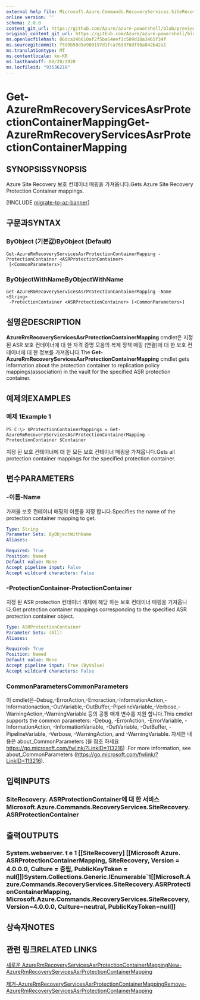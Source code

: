 ```yaml
---
external help file: Microsoft.Azure.Commands.RecoveryServices.SiteRecovery.dll-Help.xml
online version: ''
schema: 2.0.0
content_git_url: https://github.com/Azure/azure-powershell/blob/preview/src/ResourceManager/RecoveryServices.SiteRecovery/Commands.RecoveryServices.SiteRecovery/help/Get-AzureRmRecoveryServicesAsrProtectionContainerMapping.md
original_content_git_url: https://github.com/Azure/azure-powershell/blob/preview/src/ResourceManager/RecoveryServices.SiteRecovery/Commands.RecoveryServices.SiteRecovery/help/Get-AzureRmRecoveryServicesAsrProtectionContainerMapping.md
ms.openlocfilehash: 06dca346610af2f5ba54eef1c509d18a3465f34f
ms.sourcegitcommit: f599b50d5e980197d1fca769378df90a842b42a1
ms.translationtype: MT
ms.contentlocale: ko-KR
ms.lasthandoff: 08/20/2020
ms.locfileid: "93536219"
---
```

# <span data-ttu-id="2bdd9-101">Get-AzureRmRecoveryServicesAsrProtectionContainerMapping</span><span class="sxs-lookup"><span data-stu-id="2bdd9-101">Get-AzureRmRecoveryServicesAsrProtectionContainerMapping</span></span>

## <span data-ttu-id="2bdd9-102">SYNOPSIS</span><span class="sxs-lookup"><span data-stu-id="2bdd9-102">SYNOPSIS</span></span>
<span data-ttu-id="2bdd9-103">Azure Site Recovery 보호 컨테이너 매핑을 가져옵니다.</span><span class="sxs-lookup"><span data-stu-id="2bdd9-103">Gets Azure Site Recovery Protection Container mappings.</span></span>

[!INCLUDE [migrate-to-az-banner](../../includes/migrate-to-az-banner.md)]

## <span data-ttu-id="2bdd9-104">구문과</span><span class="sxs-lookup"><span data-stu-id="2bdd9-104">SYNTAX</span></span>

### <span data-ttu-id="2bdd9-105">ByObject (기본값)</span><span class="sxs-lookup"><span data-stu-id="2bdd9-105">ByObject (Default)</span></span>
```
Get-AzureRmRecoveryServicesAsrProtectionContainerMapping -ProtectionContainer <ASRProtectionContainer>
 [<CommonParameters>]
```

### <span data-ttu-id="2bdd9-106">ByObjectWithName</span><span class="sxs-lookup"><span data-stu-id="2bdd9-106">ByObjectWithName</span></span>
```
Get-AzureRmRecoveryServicesAsrProtectionContainerMapping -Name <String>
 -ProtectionContainer <ASRProtectionContainer> [<CommonParameters>]
```

## <span data-ttu-id="2bdd9-107">설명은</span><span class="sxs-lookup"><span data-stu-id="2bdd9-107">DESCRIPTION</span></span>
<span data-ttu-id="2bdd9-108">**AzureRmRecoveryServicesAsrProtectionContainerMapping** cmdlet은 지정 된 ASR 보호 컨테이너에 대 한 자격 증명 모음의 복제 정책 매핑 (연결)에 대 한 보호 컨테이너에 대 한 정보를 가져옵니다.</span><span class="sxs-lookup"><span data-stu-id="2bdd9-108">The **Get-AzureRmRecoveryServicesAsrProtectionContainerMapping** cmdlet gets information about the protection container to replication policy mappings(association) in the vault for the specified ASR protection container.</span></span>

## <span data-ttu-id="2bdd9-109">예제의</span><span class="sxs-lookup"><span data-stu-id="2bdd9-109">EXAMPLES</span></span>

### <span data-ttu-id="2bdd9-110">예제 1</span><span class="sxs-lookup"><span data-stu-id="2bdd9-110">Example 1</span></span>
```
PS C:\> $ProtectionContainerMappings = Get-AzureRmRecoveryServicesAsrProtectionContainerMapping -ProtectionContainer $Container
```

<span data-ttu-id="2bdd9-111">지정 된 보호 컨테이너에 대 한 모든 보호 컨테이너 매핑을 가져옵니다.</span><span class="sxs-lookup"><span data-stu-id="2bdd9-111">Gets all protection container mappings for the specified protection container.</span></span>

## <span data-ttu-id="2bdd9-112">변수</span><span class="sxs-lookup"><span data-stu-id="2bdd9-112">PARAMETERS</span></span>

### <span data-ttu-id="2bdd9-113">-이름</span><span class="sxs-lookup"><span data-stu-id="2bdd9-113">-Name</span></span>
<span data-ttu-id="2bdd9-114">가져올 보호 컨테이너 매핑의 이름을 지정 합니다.</span><span class="sxs-lookup"><span data-stu-id="2bdd9-114">Specifies the name of the protection container mapping to get.</span></span>

```yaml
Type: String
Parameter Sets: ByObjectWithName
Aliases: 

Required: True
Position: Named
Default value: None
Accept pipeline input: False
Accept wildcard characters: False
```

### <span data-ttu-id="2bdd9-115">-ProtectionContainer</span><span class="sxs-lookup"><span data-stu-id="2bdd9-115">-ProtectionContainer</span></span>
<span data-ttu-id="2bdd9-116">지정 된 ASR protection 컨테이너 개체에 해당 하는 보호 컨테이너 매핑을 가져옵니다.</span><span class="sxs-lookup"><span data-stu-id="2bdd9-116">Get protection container mappings corresponding to the specified ASR protection container object.</span></span>

```yaml
Type: ASRProtectionContainer
Parameter Sets: (All)
Aliases: 

Required: True
Position: Named
Default value: None
Accept pipeline input: True (ByValue)
Accept wildcard characters: False
```

### <span data-ttu-id="2bdd9-117">CommonParameters</span><span class="sxs-lookup"><span data-stu-id="2bdd9-117">CommonParameters</span></span>
<span data-ttu-id="2bdd9-118">이 cmdlet은-Debug,-ErrorAction,-Erroraction,-InformationAction,-Informationaction,-OutVariable,-OutBuffer,-PipelineVariable,-Verbose,-WarningAction,-WarningVariable 등의 공통 매개 변수를 지원 합니다.</span><span class="sxs-lookup"><span data-stu-id="2bdd9-118">This cmdlet supports the common parameters: -Debug, -ErrorAction, -ErrorVariable, -InformationAction, -InformationVariable, -OutVariable, -OutBuffer, -PipelineVariable, -Verbose, -WarningAction, and -WarningVariable.</span></span> <span data-ttu-id="2bdd9-119">자세한 내용은 about_CommonParameters (을 참조 하세요 https://go.microsoft.com/fwlink/?LinkID=113216) .</span><span class="sxs-lookup"><span data-stu-id="2bdd9-119">For more information, see about_CommonParameters (https://go.microsoft.com/fwlink/?LinkID=113216).</span></span>

## <span data-ttu-id="2bdd9-120">입력</span><span class="sxs-lookup"><span data-stu-id="2bdd9-120">INPUTS</span></span>

### <span data-ttu-id="2bdd9-121">SiteRecovery. ASRProtectionContainer에 대 한 서비스</span><span class="sxs-lookup"><span data-stu-id="2bdd9-121">Microsoft.Azure.Commands.RecoveryServices.SiteRecovery.ASRProtectionContainer</span></span>

## <span data-ttu-id="2bdd9-122">출력</span><span class="sxs-lookup"><span data-stu-id="2bdd9-122">OUTPUTS</span></span>

### <span data-ttu-id="2bdd9-123">System.webserver. t e 1 [[SiteRecovery] [[Microsoft Azure. ASRProtectionContainerMapping, SiteRecovery, Version = 4.0.0.0, Culture = 중립, PublicKeyToken = null]])</span><span class="sxs-lookup"><span data-stu-id="2bdd9-123">System.Collections.Generic.IEnumerable\`1[[Microsoft.Azure.Commands.RecoveryServices.SiteRecovery.ASRProtectionContainerMapping, Microsoft.Azure.Commands.RecoveryServices.SiteRecovery, Version=4.0.0.0, Culture=neutral, PublicKeyToken=null]]</span></span>

## <span data-ttu-id="2bdd9-124">상속자</span><span class="sxs-lookup"><span data-stu-id="2bdd9-124">NOTES</span></span>

## <span data-ttu-id="2bdd9-125">관련 링크</span><span class="sxs-lookup"><span data-stu-id="2bdd9-125">RELATED LINKS</span></span>

[<span data-ttu-id="2bdd9-126">새로운 AzureRmRecoveryServicesAsrProtectionContainerMapping</span><span class="sxs-lookup"><span data-stu-id="2bdd9-126">New-AzureRmRecoveryServicesAsrProtectionContainerMapping</span></span>](./New-AzureRmRecoveryServicesAsrProtectionContainerMapping.md)

[<span data-ttu-id="2bdd9-127">제거-AzureRmRecoveryServicesAsrProtectionContainerMapping</span><span class="sxs-lookup"><span data-stu-id="2bdd9-127">Remove-AzureRmRecoveryServicesAsrProtectionContainerMapping</span></span>](./Remove-AzureRmRecoveryServicesAsrProtectionContainerMapping.md)
